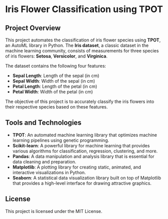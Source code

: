 # Iris Flower Classification using TPOT

## Project Overview

This project automates the classification of iris flower species using **TPOT**, an AutoML library in Python. The **Iris dataset**, a classic dataset in the machine learning community, consists of measurements for three species of iris flowers: **Setosa**, **Versicolor**, and **Virginica**. 

The dataset contains the following four features:

- **Sepal Length**: Length of the sepal (in cm)
- **Sepal Width**: Width of the sepal (in cm)
- **Petal Length**: Length of the petal (in cm)
- **Petal Width**: Width of the petal (in cm)

The objective of this project is to accurately classify the iris flowers into their respective species based on these features. 

## Tools and Technologies

- **TPOT**: An automated machine learning library that optimizes machine learning pipelines using genetic programming.
- **Scikit-learn**: A powerful library for machine learning that provides various algorithms for classification, regression, clustering, and more.
- **Pandas**: A data manipulation and analysis library that is essential for data cleaning and preparation.
- **Matplotlib**: A plotting library for creating static, animated, and interactive visualizations in Python.
- **Seaborn**: A statistical data visualization library built on top of Matplotlib that provides a high-level interface for drawing attractive graphics.

## License

This project is licensed under the MIT License.
